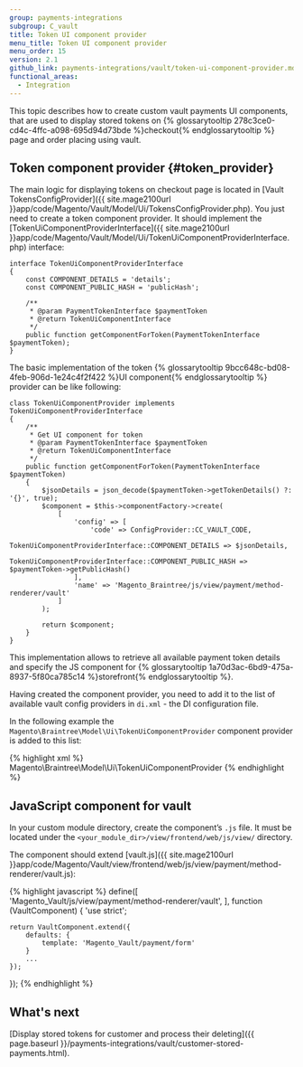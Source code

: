 ```yaml
---
group: payments-integrations
subgroup: C_vault
title: Token UI component provider
menu_title: Token UI component provider
menu_order: 15
version: 2.1
github_link: payments-integrations/vault/token-ui-component-provider.md
functional_areas:
  - Integration
---
```


This topic describes how to create custom vault payments UI components, that are used to  display stored tokens on {% glossarytooltip 278c3ce0-cd4c-4ffc-a098-695d94d73bde %}checkout{% endglossarytooltip %} page and order placing using vault. 

## Token component provider {#token_provider}

The main logic for displaying tokens on checkout page is located in
[Vault TokensConfigProvider]({{ site.mage2100url }}app/code/Magento/Vault/Model/Ui/TokensConfigProvider.php). You just need to create a token component provider. It should implement the 
[TokenUiComponentProviderInterface]({{ site.mage2100url }}app/code/Magento/Vault/Model/Ui/TokenUiComponentProviderInterface.php) interface:

``` php?start_inline=1
interface TokenUiComponentProviderInterface
{
    const COMPONENT_DETAILS = 'details';
    const COMPONENT_PUBLIC_HASH = 'publicHash';

    /**
     * @param PaymentTokenInterface $paymentToken
     * @return TokenUiComponentInterface
     */
    public function getComponentForToken(PaymentTokenInterface $paymentToken);
}
```

The basic implementation of the token {% glossarytooltip 9bcc648c-bd08-4feb-906d-1e24c4f2f422 %}UI component{% endglossarytooltip %} provider can be like following:

``` php?start_inline=1
class TokenUiComponentProvider implements TokenUiComponentProviderInterface
{
    /**
     * Get UI component for token
     * @param PaymentTokenInterface $paymentToken
     * @return TokenUiComponentInterface
     */
    public function getComponentForToken(PaymentTokenInterface $paymentToken)
    {
        $jsonDetails = json_decode($paymentToken->getTokenDetails() ?: '{}', true);
        $component = $this->componentFactory->create(
            [
                'config' => [
                    'code' => ConfigProvider::CC_VAULT_CODE,
                    TokenUiComponentProviderInterface::COMPONENT_DETAILS => $jsonDetails,
                    TokenUiComponentProviderInterface::COMPONENT_PUBLIC_HASH => $paymentToken->getPublicHash()
                ],
                'name' => 'Magento_Braintree/js/view/payment/method-renderer/vault'
            ]
        );

        return $component;
    }
}
```

This implementation allows to retrieve all available payment token details and specify the JS component for {% glossarytooltip 1a70d3ac-6bd9-475a-8937-5f80ca785c14 %}storefront{% endglossarytooltip %}.

Having created the component provider, you need to add it to the list of available vault config providers in `di.xml` - the DI configuration file. 

In the following example the `Magento\Braintree\Model\Ui\TokenUiComponentProvider` component provider is added to this list:

{% highlight xml %}
<type name="Magento\Vault\Model\Ui\TokensConfigProvider">
    <arguments>
        <argument name="tokenUiComponentProviders" xsi:type="array">
            <item name="braintree" xsi:type="object">Magento\Braintree\Model\Ui\TokenUiComponentProvider</item>
        </argument>
    </arguments>
</type>
{% endhighlight %}

## JavaScript component for vault 

In your custom module directory, create the component’s `.js` file. It must be located under the `<your_module_dir>/view/frontend/web/js/view/` directory.

The component should extend [vault.js]({{ site.mage2100url }}app/code/Magento/Vault/view/frontend/web/js/view/payment/method-renderer/vault.js):

{% highlight javascript %}
define([
    'Magento_Vault/js/view/payment/method-renderer/vault',
], function (VaultComponent) {
    'use strict';

    return VaultComponent.extend({
        defaults: {
            template: 'Magento_Vault/payment/form'
        }
        ...
    });
});
{% endhighlight %}

## What's next

[Display stored tokens for customer and process their deleting]({{ page.baseurl }}/payments-integrations/vault/customer-stored-payments.html).
